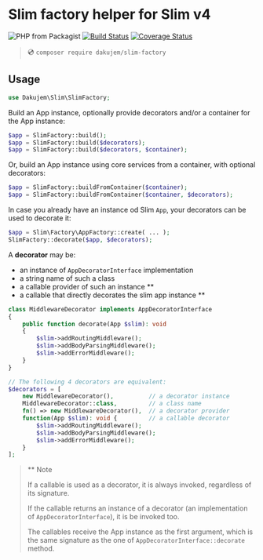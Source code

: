 # Slim factory helper for Slim v4

![PHP from Packagist](https://img.shields.io/packagist/php-v/dakujem/slim-factory)
[![Build Status](https://travis-ci.org/dakujem/slim-factory.svg?branch=main)](https://travis-ci.org/dakujem/slim-factory)
[![Coverage Status](https://coveralls.io/repos/github/dakujem/slim-factory/badge.svg?branch=main)](https://coveralls.io/github/dakujem/slim-factory?branch=main)

> 💿 `composer require dakujem/slim-factory`


## Usage

```php
use Dakujem\Slim\SlimFactory;
```

Build an App instance, optionally provide decorators and/or a container for the App instance:
```php
$app = SlimFactory::build();
$app = SlimFactory::build($decorators);
$app = SlimFactory::build($decorators, $container);
```

Or, build an App instance using core services from a container, with optional decorators:
```php
$app = SlimFactory::buildFromContainer($container);
$app = SlimFactory::buildFromContainer($container, $decorators);
```

In case you already have an instance od Slim `App`, your decorators can be used to decorate it:
```php
$app = Slim\Factory\AppFactory::create( ... );
SlimFactory::decorate($app, $decorators);
```

A **decorator** may be:
- an instance of `AppDecoratorInterface` implementation
- a string name of such a class
- a callable provider of such an instance **
- a callable that directly decorates the slim app instance ** 

```php
class MiddlewareDecorator implements AppDecoratorInterface
{
    public function decorate(App $slim): void
    {
        $slim->addRoutingMiddleware();
        $slim->addBodyParsingMiddleware();
        $slim->addErrorMiddleware();
    }
}

// The following 4 decorators are equivalent:
$decorators = [
    new MiddlewareDecorator(),          // a decorator instance
    MiddlewareDecorator::class,         // a class name
    fn() => new MiddlewareDecorator(),  // a decorator provider
    function(App $slim): void {         // a callable decorator
        $slim->addRoutingMiddleware();
        $slim->addBodyParsingMiddleware();
        $slim->addErrorMiddleware();
    }
];
```
>
> ** Note
>
> If a callable is used as a decorator, it is always invoked, regardless of its signature.
>
> If the callable returns an instance of a decorator (an implementation of `AppDecoratorInterface`),
> it is be invoked too.
>
> The callables receive the App instance as the first argument,
> which is the same signature as the one of `AppDecoratorInterface::decorate` method.
>


